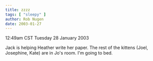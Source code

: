 ```yaml
---
title: zzzz
tags: [ "sleepy" ]
author: Rob Nugen
date: 2003-01-27
---
```


<p class=date>12:49am CST Tuesday 28 January 2003</p>

<p>Jack is helping Heather write her paper.  The rest of the kittens
(Joel, Josephine, Kate) are in Jo's room. I'm going to bed.</p>

